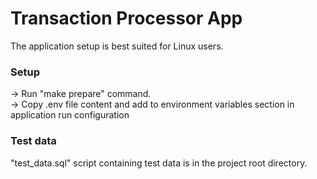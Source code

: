 # Transaction Processor App

The application setup is best suited for Linux users.

### Setup

-> Run "make prepare" command.\
-> Copy .env file content and add to environment variables section in application run configuration

### Test data
"test_data.sql" script containing test data is in the project root directory.
